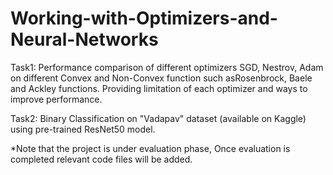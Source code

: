 # Working-with-Optimizers-and-Neural-Networks
Task1: Performance comparison of different optimizers SGD, Nestrov, Adam on different Convex and Non-Convex function such asRosenbrock, Baele and Ackley functions. Providing limitation of each optimizer and ways to improve performance.

Task2: Binary Classification on "Vadapav" dataset (available on Kaggle) using pre-trained ResNet50 model.

*Note that the project is under evaluation phase, Once evaluation is completed relevant code files will be added.
